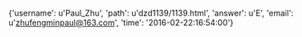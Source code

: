 {'username': u'Paul_Zhu', 'path': u'dzd1139/1139.html', 'answer': u'E', 'email': u'zhufengminpaul@163.com', 'time': '2016-02-22:16:54:00'}